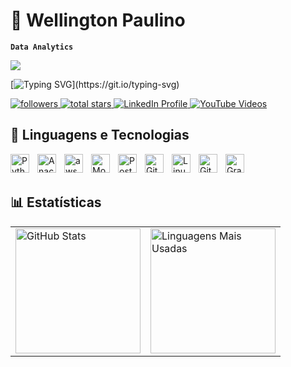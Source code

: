 # 🤖 Wellington Paulino  

**`Data Analytics`**  

<img src="https://capsule-render.vercel.app/api?type=waving&color=gradient&height=200&section=header&text=Wellington%20Paulino&fontSize=40&fontColor=fff&animation=fadeIn" />

[![Typing SVG](https://readme-typing-svg.herokuapp.com?color=%23F7A80D&size=22&width=500&lines=Bem-vindo+ao+meu+GitHub!;Sou+especialista+em+Data+Analytics!;Explorando+novas+tecnologias!)](https://git.io/typing-svg)


<p align="left">  
   
   <a href="https://github.com/wellingtonpawlino?tab=followers">  
      <img alt="followers" title="Follow me on Github" src="https://custom-icon-badges.demolab.com/github/followers/wellingtonpawlino?color=A0522D&labelColor=D2691E&style=for-the-badge&logo=person-add&label=Follow&logoColor=white"/>  
   </a>  
<a href="https://github.com/wellingtonpawlino?tab=repositories&sort=stargazers">  
   <img alt="total stars" title="Total stars on GitHub" src="https://custom-icon-badges.demolab.com/github/stars/wellingtonpawlino?color=55960c&style=for-the-badge&labelColor=488207&logo=star&v=2"/>  
</a>  
   <a href="https://www.linkedin.com/in/wellington-santos/" target="_blank">  
      <img alt="LinkedIn Profile" title="Connect with me on LinkedIn"  
           src="https://custom-icon-badges.demolab.com/badge/-LinkedIn-blue?style=for-the-badge&logo=linkedin&logoColor=white"/>  
   </a>  
<a href="https://www.youtube.com/@wellingtonsantos9019/videos" target="_blank">
   <img alt="YouTube Videos" title="Confira meus vídeos no YouTube!" 
        src="https://custom-icon-badges.demolab.com/badge/-Meus%20Vídeos-red?style=for-the-badge&logo=youtube&logoColor=white"/>
</a>
</p>  

## 🧰 Linguagens e Tecnologias  

<p>  
   <img align="left" alt="Python" width="30px" style="padding-right:10px;" src="https://cdn.jsdelivr.net/gh/devicons/devicon/icons/python/python-plain.svg" />  
   <img align="left" alt="Anaconda" width="30px" style="padding-right:10px;" src="https://cdn.jsdelivr.net/gh/devicons/devicon@latest/icons/anaconda/anaconda-original.svg" />  
   <img align="left" alt="aws" width="30px" style="padding-right:10px;"           
src="https://cdn.jsdelivr.net/gh/devicons/devicon@latest/icons/amazonwebservices/amazonwebservices-plain-wordmark.svg"/>
   <img align="left" alt="MongoDB" width="30px" style="padding-right:10px;" src="https://cdn.jsdelivr.net/gh/devicons/devicon@latest/icons/mongodb/mongodb-original.svg"/>  
   <img align="left" alt="PostgreSQL" width="30px" style="padding-right:10px;" src="https://cdn.jsdelivr.net/gh/devicons/devicon@latest/icons/postgresql/postgresql-original.svg" />  
   <img align="left" alt="Git" width="30px" style="padding-right:10px;" src="https://cdn.jsdelivr.net/gh/devicons/devicon/icons/git/git-original.svg" />  
   <img align="left" alt="Linux" width="30px" style="padding-right:10px;" src="https://cdn.jsdelivr.net/gh/devicons/devicon/icons/linux/linux-original.svg" />  
   <img align="left" alt="GitHub" width="30px" style="padding-right:10px;" src="https://cdn.jsdelivr.net/gh/devicons/devicon/icons/github/github-original.svg" />  
   <img align="left" alt="Grafana" width="30px" style="padding-right:10px;" src="https://cdn.jsdelivr.net/gh/devicons/devicon@latest/icons/javascript/javascript-original.svg" />  
</p>  

<br/><br/>  

## 📊 Estatísticas  

<table>
  <tr>
    <td><img alt="GitHub Stats" height="200" src="https://github-readme-stats.vercel.app/api?username=wellingtonpawlino&show_icons=true&theme=dracula&include_all_commits=true&locale=pt-br"/></td>
    <td>
      <a href="https://github.com/wellingtonpawlino/github-readme-stats">
        <img alt="Linguagens Mais Usadas" height="200" src="https://github-readme-stats.vercel.app/api/top-langs/?username=wellingtonpawlino&layout=compact&langs_count=8"/>
      </a>
    </td>
        
  </tr>
</table>


